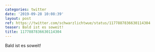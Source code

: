 ```yaml
---
categories: twitter
date: '2019-09-28 10:08:39'
layout: post
ref: https://twitter.com/schwarzlichtwue/status/1177887836630114304
teaser: Bald ist es soweit!
title: 1177887836630114304
---
```

Bald ist es soweit!